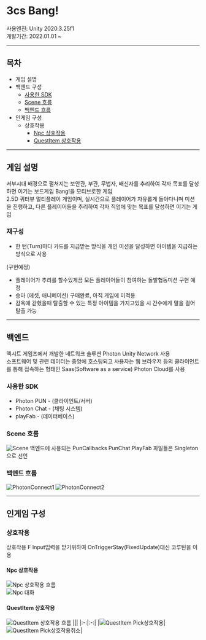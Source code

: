 # 3cs Bang!  

사용엔진: Unity 2020.3.25f1  
개발기간: 2022.01.01 ~

---
## 목차

+ 게임 설명
+ 백엔드 구성  
  * [사용한 SDK](#사용한-SDK)  
  * [Scene 흐름](#Scene-흐름)  
  * [백엔드 흐름](#백엔드-흐름)  
+ 인게임 구성
  * 상호작용
    - [Npc 상호작용](#Npc-상호작용)  
    - [QuestItem 상호작용](#QuestItem-상호작용)  

---
## 게임 설명  
서부시대 배경으로 펼쳐지는 보안관, 부관, 무법자, 배신자를 추리하여 각자 목표를 달성하면 이기는 보드게임 Bang!을 모티브로한 게임  
2.5D 쿼터뷰 멀티플레이 게임이며, 실시간으로 플레이어가 자유롭게 돌아다니며 미션을 진행하고, 다른 플레이어들을 추리하여 각자 직업에 맞는 목표를 달성하면 이기는 게임

### 재구성  
+ 한 턴(Turn)마다 카드를 지급받는 방식을 개인 미션을 달성하면 아이템을 지급하는 방식으로 사용  


(구현예정)
+ 플레이어가 추리를 할수있게끔 모든 플레이어들이 참여하는 돌발협동미션 구현 예정  
+ 승마 (에셋, 애니메이션) 구매완료, 아직 게임에 미적용  
+ 감옥에 갇혔을때 탈출할 수 있는 특정 아이템을 가지고있을 시 간수에게 말을 걸어 탈출 가능   

---
## 백엔드 

엑시트 게임즈에서 개발한 네트워크 솔루션 Photon Unity Network 사용  
소프트웨어 및 관련 데이터는 중앙에 호스팅되고 사용자는 웹 브라우저 등의 클라이언트를 통해 접속하는 형태인 Saas(Software as a service) Photon Cloud를 사용  

### 사용한 SDK
+ Photon PUN - (클라이언트/서버)
+ Photon Chat - (채팅 시스템)
+ playFab - (데이터베이스)


### Scene 흐름
![Scene](https://user-images.githubusercontent.com/22339727/159645968-c2dbe87d-9702-40c5-9f3b-4857777bc3c9.jpeg)
백엔드에 사용되는 PunCallbacks PunChat PlayFab 파일들은 Singleton으로 선언

### 백엔드 흐름
![PhotonConnect1](https://user-images.githubusercontent.com/22339727/159645959-60d4f109-49c6-41b9-b9de-d7fc9399d3e4.jpg)
![PhotonConnect2](https://user-images.githubusercontent.com/22339727/159645964-9905a2bf-f7de-45e0-b44e-4373e2dbaba5.jpg)

---
## 인게임 구성  

### 상호작용
상호작용 F Input입력을 받기위하여 OnTriggerStay(FixedUpdate)대신 코루틴을 이용

#### Npc 상호작용
![Npc 상호작용 흐름](https://user-images.githubusercontent.com/22339727/159644683-921775a5-1421-4037-8174-f4b635412f2b.png)  
![Npc 대화](https://user-images.githubusercontent.com/22339727/159643990-4427f59b-004d-42bd-838d-43b42b321c96.gif)  

#### QuestItem 상호작용  
![QuestItem 상호작용 흐름](https://user-images.githubusercontent.com/22339727/159644700-65a9d7f6-0776-4582-aaef-daa4a6992590.png) 
|||
|:-:|:-:|
|![QuestItem Pick상호작용](https://user-images.githubusercontent.com/22339727/159646259-781ebe61-6de4-4171-9daf-00fc62f9afc3.gif)|![QuestItem Pick상호작용취소](https://user-images.githubusercontent.com/22339727/160849044-50218f5c-3d11-4e80-b363-6ecf8a487e92.gif)|
